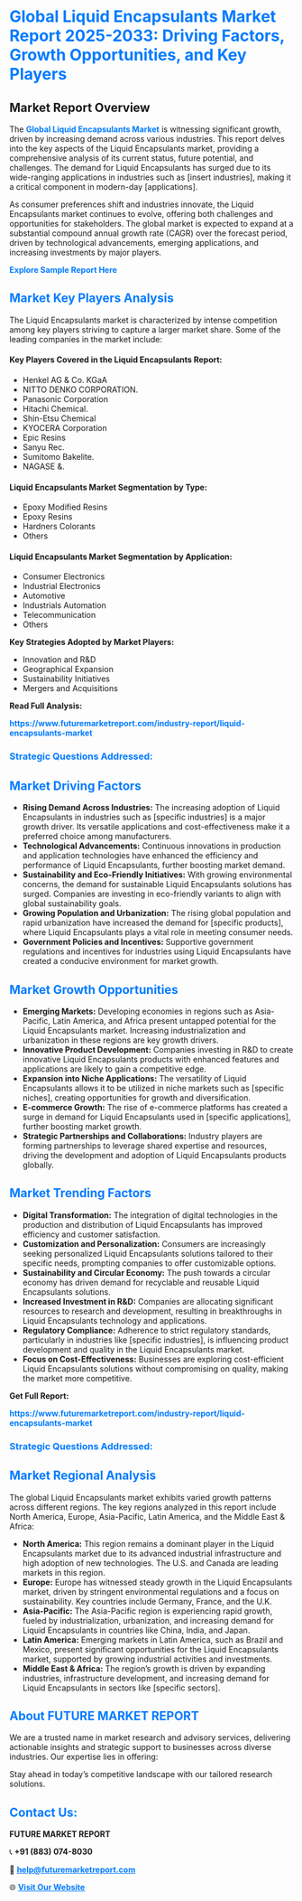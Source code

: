 <h1 style="color: #007BFF;">Global Liquid Encapsulants Market Report 2025-2033: Driving Factors, Growth Opportunities, and Key Players</h1>

<section id="overview">
<h2>Market Report Overview</h2>
<p>The <a href="https://www.futuremarketreport.com/industry-report/liquid-encapsulants-market" style="color: #007BFF; text-decoration: none;"><strong>Global Liquid Encapsulants Market</strong></a> is witnessing significant growth, driven by increasing demand across various industries. This report delves into the key aspects of the Liquid Encapsulants market, providing a comprehensive analysis of its current status, future potential, and challenges. The demand for Liquid Encapsulants has surged due to its wide-ranging applications in industries such as [insert industries], making it a critical component in modern-day [applications].</p>
<p>As consumer preferences shift and industries innovate, the Liquid Encapsulants market continues to evolve, offering both challenges and opportunities for stakeholders. The global market is expected to expand at a substantial compound annual growth rate (CAGR) over the forecast period, driven by technological advancements, emerging applications, and increasing investments by major players.</p>
</section>

<section id="overview">
<p><a href="https://www.futuremarketreport.com/request-sample/reportId=114713" style="color: #007BFF; text-decoration: none;"><strong>Explore Sample Report Here</strong></a></p>
</section>

<section id="key-players">
<h2 style="color: #007BFF;">Market Key Players Analysis</h2>
<p>The Liquid Encapsulants market is characterized by intense competition among key players striving to capture a larger market share. Some of the leading companies in the market include:</p>
<h4>Key Players Covered in the Liquid Encapsulants Report:</h4>
<ul><li>Henkel AG &amp; Co. KGaA</li><li>NITTO DENKO CORPORATION.</li><li>Panasonic Corporation</li><li>Hitachi Chemical.</li><li>Shin-Etsu Chemical</li><li>KYOCERA Corporation</li><li>Epic Resins</li><li>Sanyu Rec.</li><li>Sumitomo Bakelite.</li><li>NAGASE &amp;.</li></ul>
<h4>Liquid Encapsulants Market Segmentation by Type:</h4>
<ul><li>Epoxy Modified Resins</li><li>Epoxy Resins</li><li>Hardners Colorants</li><li>Others</li></ul>

<h4>Liquid Encapsulants Market Segmentation by Application:</h4>
<ul><li>Consumer Electronics</li><li>Industrial Electronics</li><li>Automotive</li><li>Industrials Automation</li><li>Telecommunication</li><li>Others</li></ul>
<p><strong>Key Strategies Adopted by Market Players:</strong></p>
<ul>
<li>Innovation and R&D</li>
<li>Geographical Expansion</li>
<li>Sustainability Initiatives</li>
<li>Mergers and Acquisitions</li>
</ul>
</section>

<section>
<p><strong>Read Full Analysis: </strong></p><a href="https://www.futuremarketreport.com/industry-report/liquid-encapsulants-market" style="color: #007BFF; text-decoration: none;"><strong>https://www.futuremarketreport.com/industry-report/liquid-encapsulants-market</strong></a>
<h3 style="color: #007BFF;">Strategic Questions Addressed:</h3>
</section>

<section id="driving-factors">
<h2 style="color: #007BFF;">Market Driving Factors</h2>
<ul>
<li><strong>Rising Demand Across Industries:</strong> The increasing adoption of Liquid Encapsulants in industries such as [specific industries] is a major growth driver. Its versatile applications and cost-effectiveness make it a preferred choice among manufacturers.</li>
<li><strong>Technological Advancements:</strong> Continuous innovations in production and application technologies have enhanced the efficiency and performance of Liquid Encapsulants, further boosting market demand.</li>
<li><strong>Sustainability and Eco-Friendly Initiatives:</strong> With growing environmental concerns, the demand for sustainable Liquid Encapsulants solutions has surged. Companies are investing in eco-friendly variants to align with global sustainability goals.</li>
<li><strong>Growing Population and Urbanization:</strong> The rising global population and rapid urbanization have increased the demand for [specific products], where Liquid Encapsulants plays a vital role in meeting consumer needs.</li>
<li><strong>Government Policies and Incentives:</strong> Supportive government regulations and incentives for industries using Liquid Encapsulants have created a conducive environment for market growth.</li>
</ul>
</section>

<section id="growth-opportunities">
<h2 style="color: #007BFF;">Market Growth Opportunities</h2>
<ul>
<li><strong>Emerging Markets:</strong> Developing economies in regions such as Asia-Pacific, Latin America, and Africa present untapped potential for the Liquid Encapsulants market. Increasing industrialization and urbanization in these regions are key growth drivers.</li>
<li><strong>Innovative Product Development:</strong> Companies investing in R&D to create innovative Liquid Encapsulants products with enhanced features and applications are likely to gain a competitive edge.</li>
<li><strong>Expansion into Niche Applications:</strong> The versatility of Liquid Encapsulants allows it to be utilized in niche markets such as [specific niches], creating opportunities for growth and diversification.</li>
<li><strong>E-commerce Growth:</strong> The rise of e-commerce platforms has created a surge in demand for Liquid Encapsulants used in [specific applications], further boosting market growth.</li>
<li><strong>Strategic Partnerships and Collaborations:</strong> Industry players are forming partnerships to leverage shared expertise and resources, driving the development and adoption of Liquid Encapsulants products globally.</li>
</ul>
</section>

<section id="trending-factors">
<h2 style="color: #007BFF;">Market Trending Factors</h2>
<ul>
<li><strong>Digital Transformation:</strong> The integration of digital technologies in the production and distribution of Liquid Encapsulants has improved efficiency and customer satisfaction.</li>
<li><strong>Customization and Personalization:</strong> Consumers are increasingly seeking personalized Liquid Encapsulants solutions tailored to their specific needs, prompting companies to offer customizable options.</li>
<li><strong>Sustainability and Circular Economy:</strong> The push towards a circular economy has driven demand for recyclable and reusable Liquid Encapsulants solutions.</li>
<li><strong>Increased Investment in R&D:</strong> Companies are allocating significant resources to research and development, resulting in breakthroughs in Liquid Encapsulants technology and applications.</li>
<li><strong>Regulatory Compliance:</strong> Adherence to strict regulatory standards, particularly in industries like [specific industries], is influencing product development and quality in the Liquid Encapsulants market.</li>
<li><strong>Focus on Cost-Effectiveness:</strong> Businesses are exploring cost-efficient Liquid Encapsulants solutions without compromising on quality, making the market more competitive.</li>
</ul>
</section>

<section>
<p><strong>Get Full Report: </strong></p><a href="https://www.futuremarketreport.com/industry-report/liquid-encapsulants-market" style="color: #007BFF; text-decoration: none;"><strong>https://www.futuremarketreport.com/industry-report/liquid-encapsulants-market</strong></a>
<h3 style="color: #007BFF;">Strategic Questions Addressed:</h3>
</section>


<section id="regional-analysis">
<h2 style="color: #007BFF;">Market Regional Analysis</h2>
<p>The global Liquid Encapsulants market exhibits varied growth patterns across different regions. The key regions analyzed in this report include North America, Europe, Asia-Pacific, Latin America, and the Middle East & Africa:</p>
<ul>
<li><strong>North America:</strong> This region remains a dominant player in the Liquid Encapsulants market due to its advanced industrial infrastructure and high adoption of new technologies. The U.S. and Canada are leading markets in this region.</li>
<li><strong>Europe:</strong> Europe has witnessed steady growth in the Liquid Encapsulants market, driven by stringent environmental regulations and a focus on sustainability. Key countries include Germany, France, and the U.K.</li>
<li><strong>Asia-Pacific:</strong> The Asia-Pacific region is experiencing rapid growth, fueled by industrialization, urbanization, and increasing demand for Liquid Encapsulants in countries like China, India, and Japan.</li>
<li><strong>Latin America:</strong> Emerging markets in Latin America, such as Brazil and Mexico, present significant opportunities for the Liquid Encapsulants market, supported by growing industrial activities and investments.</li>
<li><strong>Middle East & Africa:</strong> The region’s growth is driven by expanding industries, infrastructure development, and increasing demand for Liquid Encapsulants in sectors like [specific sectors].</li>
</ul>
</section>

<footer>
<h2 style="color: #007BFF;">About FUTURE MARKET REPORT</h2>
<p>We are a trusted name in market research and advisory services, delivering actionable insights and strategic support to businesses across diverse industries. Our expertise lies in offering:</p>

<p>Stay ahead in today’s competitive landscape with our tailored research solutions.</p>

<h2 style="color: #007BFF;">Contact Us:</h2>
<p><strong>FUTURE MARKET REPORT</strong></p>
<p>📞 <strong>+91 (883) 074-8030</strong></p>
<p>📧 <strong><a href="mailto:help@futuremarketreport.com" style="color: #007BFF;">help@futuremarketreport.com</a></strong></p>
<p>🌐 <strong><a href="https://www.futuremarketreport.com/" style="color: #007BFF;">Visit Our Website</a></strong></p>
</footer>